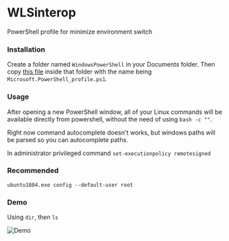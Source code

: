 
# WLSinterop

PowerShell profile for minimize environment switch

### Installation

Create a folder named ```WindowsPowerShell``` in your Documents folder. Then copy [this file](https://github.com/kidandcat/WLSinterop/blob/master/WindowsPowerShell%5CMicrosoft.PowerShell_profile.ps1) inside that folder with the name being ```Microsoft.PowerShell_profile.ps1```.

### Usage

After opening a new PowerShell window, all of your Linux commands will be available directly from powershell, without the need of using ```bash -c ""```.

Right now command autocomplete doesn't works, but windows paths will be parsed so you can autocomplete paths.

In administrator privileged command ```set-executionpolicy remotesigned```

### Recommended

```ubuntu1804.exe config --default-user root```

### Demo
Using `dir`, then `ls`

![Demo](https://raw.githubusercontent.com/kidandcat/WLSinterop/master/Captura.PNG)
